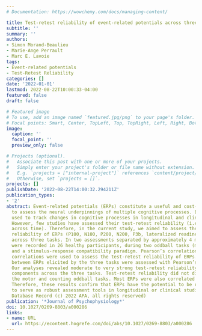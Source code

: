 ```yaml
---
# Documentation: https://wowchemy.com/docs/managing-content/

title: Test-retest reliability of event-related potentials across three tasks
subtitle: ''
summary: ''
authors:
- Simon Morand-Beaulieu
- Marie-Ange Perrault
- Marc E. Lavoie
tags:
- Event-related potentials
- Test-Retest Reliability
categories: []
date: '2022-01-01'
lastmod: 2022-08-22T10:00:33-04:00
featured: false
draft: false

# Featured image
# To use, add an image named `featured.jpg/png` to your page's folder.
# Focal points: Smart, Center, TopLeft, Top, TopRight, Left, Right, BottomLeft, Bottom, BottomRight.
image:
  caption: ''
  focal_point: ''
  preview_only: false

# Projects (optional).
#   Associate this post with one or more of your projects.
#   Simply enter your project's folder or file name without extension.
#   E.g. `projects = ["internal-project"]` references `content/project/deep-learning/index.md`.
#   Otherwise, set `projects = []`.
projects: []
publishDate: '2022-08-22T14:00:32.294211Z'
publication_types:
- '2'
abstract: Event-related potentials (ERPs) constitute a useful and cost-effective method
  to assess the neural underpinnings of multiple cognitive processes. ERPs have been
  used to track changes in cognitive processes in longitudinal and clinical studies.
  However, few studies have assessed their test-retest reliability (i.e., their consistency
  across time). Therefore, in the current study, we aimed to assess the test-retest
  reliability of ERPs (P100, N100, P200, N200, P3b, lateralized readiness potentials)
  across three tasks. In two assessments separated by approximately 4 months, ERPs
  were recorded in 26 healthy participants, during two oddball tasks (motor and counting)
  and a stimulus-response compatibility paradigm. Pearson’s correlations and intraclass
  correlations were used to assess the test-retest reliability of ERPs. Correlations
  between ERPs elicited by the three tasks were assessed with Pearson’s correlations.
  Our analyses revealed moderate to very strong test-retest reliability for most ERP
  components across the three tasks. Test-retest reliability did not differ between
  the motor and counting oddball tasks. Most ERPs were also correlated across paradigms.
  Therefore, these results confirm that ERPs have the potential to be reliable markers
  to serve as robust assessment tools in longitudinal or clinical studies. (PsycInfo
  Database Record (c) 2022 APA, all rights reserved)
publication: '*Journal of Psychophysiology*'
doi: 10.1027/0269-8803/a000286
links:
- name: URL
  url: https://econtent.hogrefe.com/doi/abs/10.1027/0269-8803/a000286
---
```

